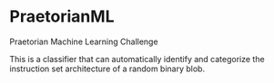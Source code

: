 # PraetorianML
Praetorian Machine Learning Challenge

This is a classifier that can automatically identify and categorize the instruction set architecture of a random binary blob. 
